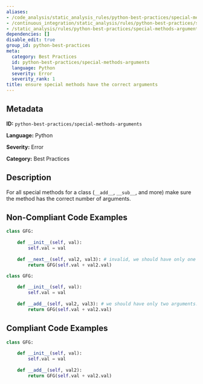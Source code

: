 ```yaml
---
aliases:
- /code_analysis/static_analysis_rules/python-best-practices/special-methods-arguments
- /continuous_integration/static_analysis/rules/python-best-practices/special-methods-arguments
- /static_analysis/rules/python-best-practices/special-methods-arguments
dependencies: []
disable_edit: true
group_id: python-best-practices
meta:
  category: Best Practices
  id: python-best-practices/special-methods-arguments
  language: Python
  severity: Error
  severity_rank: 1
title: ensure special methods have the correct arguments
---
```

<!--  SOURCED FROM https://github.com/DataDog/datadog-static-analyzer-rule-docs -->


## Metadata
**ID:** `python-best-practices/special-methods-arguments`

**Language:** Python

**Severity:** Error

**Category:** Best Practices

## Description
For all special methods for a class (`__add__`, `__sub__`, and more) make sure the method has the correct number of arguments.

## Non-Compliant Code Examples
```python
class GFG:
  
    def __init__(self, val):
        self.val = val
          
    def __next__(self, val2, val3): # invalid, we should have only one argument.
        return GFG(self.val + val2.val)
```

```python
class GFG:
  
    def __init__(self, val):
        self.val = val
          
    def __add__(self, val2, val3): # we should have only two arguments.
        return GFG(self.val + val2.val)
```

## Compliant Code Examples
```python
class GFG:
  
    def __init__(self, val):
        self.val = val
          
    def __add__(self, val2):
        return GFG(self.val + val2.val)
```
